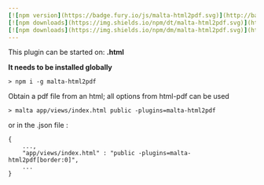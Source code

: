 ```yaml
---
[![npm version](https://badge.fury.io/js/malta-html2pdf.svg)](http://badge.fury.io/js/malta-html2pdf)
[![npm downloads](https://img.shields.io/npm/dt/malta-html2pdf.svg)](https://npmjs.org/package/malta-html2pdf)
[![npm downloads](https://img.shields.io/npm/dm/malta-html2pdf.svg)](https://npmjs.org/package/malta-html2pdf)  
---  
```


This plugin can be started on: **.html**

**It needs to be installed globally**

`> npm i -g malta-html2pdf`  

Obtain a pdf file from an html; all options from html-pdf can be used

```
> malta app/views/index.html public -plugins=malta-html2pdf
```
or in the .json file :
```
{
    ...,
    "app/views/index.html" : "public -plugins=malta-html2pdf[border:0]",
    ...
}
```
